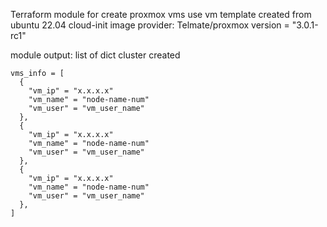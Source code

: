 Terraform module for create proxmox vms
use vm template created from ubuntu 22.04 cloud-init image
provider: Telmate/proxmox version = "3.0.1-rc1"

module output:
list of dict cluster created
```
vms_info = [
  {
    "vm_ip" = "x.x.x.x"
    "vm_name" = "node-name-num"
    "vm_user" = "vm_user_name"
  },
  {
    "vm_ip" = "x.x.x.x"
    "vm_name" = "node-name-num"
    "vm_user" = "vm_user_name"
  },
  {
    "vm_ip" = "x.x.x.x"
    "vm_name" = "node-name-num"
    "vm_user" = "vm_user_name"
  },
]
```
